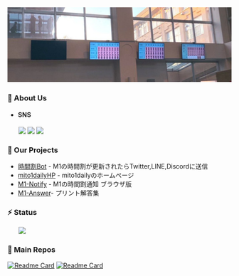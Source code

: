 <img src="./profile/images/daily_back.png">

### 🧐 About Us
 - #### SNS
<div style="position: relative; left: 1.8em;">
  <a href="https://twitter.com/mito1daily"><img src="https://img.shields.io/badge/twitter-follow-1da1f2?style=for-the-badge&logo=twitter&logoColor=1da1f2"></a>
  <a href="https://line.me/ti/g/_8lUquMsgk"><img src="https://img.shields.io/badge/LINE-join-44cc11?style=for-the-badge&logo=line&logoColor=64e635"></a>
  <a href="https://discord.gg/bC6XJnYa9f"><img src="https://img.shields.io/badge/Discord-community-5865F2?style=for-the-badge&logo=discord&logoColor=6E7AFF"></a>
</div>

### 🚀 Our Projects
- [時間割Bot](https://github.com/Geusen/Schedule_Bot) - M1の時間割が更新されたらTwitter,LINE,Discordに送信
- [mito1dailyHP](https://github.com/m1daily/mito1daily) - mito1dailyのホームページ
- [M1-Notify](https://github.com/m1daily/m1notify) - M1の時間割通知 ブラウザ版
- [M1-Answer](https://github.com/m1daily/M1-Answer)- プリント解答集


### ⚡ Status
<div style="position: relative; left: 1.8em;">
  <img src="https://img.shields.io/github/followers/m1daily?style=for-the-badge">
</div>

### 📂 Main Repos
[![Readme Card](https://github-readme-stats.vercel.app/api/pin/?username=m1daily&repo=Schedule_Bot)](https://github.com/m1daily/Schedule_Bot)
[![Readme Card](https://github-readme-stats.vercel.app/api/pin/?username=m1daily&repo=mito1daily)](https://github.com/m1daily/mito1daily)
